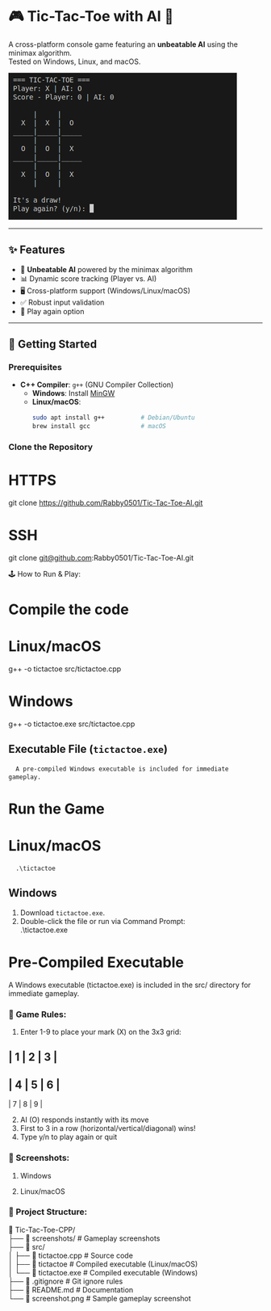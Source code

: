 # 🎮 Tic-Tac-Toe with AI 👾  

A cross-platform console game featuring an **unbeatable AI** using the minimax algorithm.  
Tested on Windows, Linux, and macOS.  

![Gameplay](screenshots/gameplay.png)  

---

## ✨ Features  
- 🧠 **Unbeatable AI** powered by the minimax algorithm  
- 📊 Dynamic score tracking (Player vs. AI)  
- 🖥️ Cross-platform support (Windows/Linux/macOS)  
- ✅ Robust input validation  
- 🔄 Play again option  

---

## 🚀 Getting Started  

### Prerequisites  
- **C++ Compiler**: `g++` (GNU Compiler Collection)  
  - **Windows**: Install [MinGW](http://www.mingw.org/)  
  - **Linux/macOS**:  
    ```bash  
    sudo apt install g++          # Debian/Ubuntu  
    brew install gcc              # macOS  
    ```  

### Clone the Repository  

# HTTPS  
git clone https://github.com/Rabby0501/Tic-Tac-Toe-AI.git  

# SSH  
git clone git@github.com:Rabby0501/Tic-Tac-Toe-AI.git  


🕹️ How to Run & Play: 

# Compile the code
   # Linux/macOS  
   g++ -o tictactoe src/tictactoe.cpp  

   # Windows  
   g++ -o tictactoe.exe src/tictactoe.cpp 

   ## Executable File (`tictactoe.exe`)  
      A pre-compiled Windows executable is included for immediate gameplay.  

   # Run the Game
   # Linux/macOS
      .\tictactoe

   ## Windows
   1. Download `tictactoe.exe`.  
   2. Double-click the file or run via Command Prompt:   
         .\tictactoe.exe  

   # Pre-Compiled Executable
   A Windows executable (tictactoe.exe) is included in the src/ directory for immediate gameplay.

### 🧩 Game Rules:
 
 1. Enter 1-9 to place your mark (X) on the 3x3 grid:

   | 1 | 2 | 3 |
   -------------
   | 4 | 5 | 6 |
   -------------
   | 7 | 8 | 9 |

2. AI (O) responds instantly with its move
3. First to 3 in a row (horizontal/vertical/diagonal) wins!
4. Type y/n to play again or quit

### 📸 Screenshots:
1. Windows

2. Linux/macOS

### 📁 Project Structure:

📁 Tic-Tac-Toe-CPP/  
├── 📁 screenshots/          # Gameplay screenshots  
├── 📁 src/  
│   ├── 📄 tictactoe.cpp     # Source code  
│   ├── 📄 tictactoe        # Compiled executable (Linux/macOS)  
│   └── 📄 tictactoe.exe    # Compiled executable (Windows)  
├── 📄 .gitignore            # Git ignore rules  
├── 📄 README.md             # Documentation  
└── 📄 screenshot.png        # Sample gameplay screenshot  